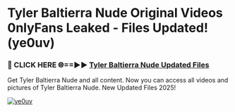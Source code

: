 # Tyler Baltierra Nude Original Videos 0nlyFans Leaked - Files Updated! (ye0uv)

<h3>🔴 CLICK HERE 🌐==►► <a href="https://tinyurl.com/5h6xmrr3" rel="nofollow">Tyler Baltierra Nude Updated Files</a></h3>

Get Tyler Baltierra Nude and all content. Now you can access all videos and pictures of Tyler Baltierra Nude. New Updated Files 2025!

[![ye0uv](https://i.imgur.com/KVD873Z.gif)](https://tinyurl.com/5h6xmrr3)
